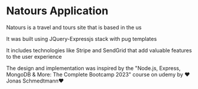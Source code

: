 # Natours Application

Natours is a travel and tours site that is based in the us

It was built using JQuery-Expressjs stack with pug templates

It includes technologies like Stripe and SendGrid that add valuable features to the user experience

The design and implementation was inspired by the "Node.js, Express, MongoDB & More: The Complete Bootcamp 2023" course on udemy by ❤️Jonas Schmedtmann❤️

